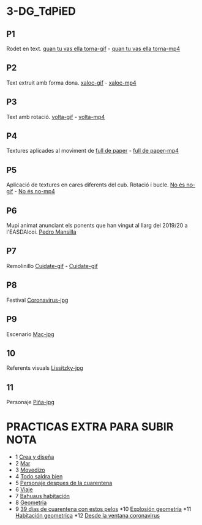 # 3-DG_TdPiED
##  P1
Rodet en text. [quan tu vas ella torna-gif](p1_paqui_valero.gif) - [quan tu vas ella torna-mp4](p1_paqui_valero.mp4)

##  P2
Text extruit amb forma dona. [xaloc-gif](p2_paqui_valero.gif) - [xaloc-mp4](p2_paqui_valero.mp4)

##  P3
Text amb rotació. [volta-gif](p3_paqui_valero.gif) - [volta-mp4](p3_paqui_valero.mp4)

##  P4
Textures aplicades al moviment de [full de paper](p4_paqui_valero_jimenez.gif) -  [full de paper-mp4](p4_paqui_valero_jimenez.mp4)

##  P5
Aplicació de textures en cares diferents del cub. Rotació i bucle. [No és no-gif](p5_paqui_valero.gif) - [No és no-mp4](p5_paqui_valero.mp4)

##  P6
Mupi animat anunciant els ponents que han vingut al llarg del 2019/20 a l'EASDAlcoi. [Pedro Mansilla](p6_paqui_valero_jimenez.mp4) 

##  P7
Remolinillo [Cuidate-gif](p7_paqui_valero.gif) - [Cuidate-gif](p7_paqui_valero.mp4)

##  P8
Festival [Coronavirus-jpg](p8_valero_paqui.jpg)

##  P9
Escenario [Mac-jpg](p9_paqui_valero.jpg) 

##  10
Referents visuals [Lissitzky-jpg](p10_paqui_valero.jpg) 

##  11
Personaje  [Piña-jpg](p11_paqui_valero.jpg)

# PRACTICAS EXTRA PARA SUBIR NOTA
* 1 [Crea y diseña](p1_extra_paqui_valero.gif)
* 2 [Mar](p2_extra_paqui_valeroo.gif)
* 3 [Movedizo](p3_extra_paqui_valero.gif)
* 4 [Todo saldra bien](p4_extra_paqui_valero.gif)
* 5 [Personaje despues de la cuarentena](p5_extra_paqui_valero.jpg)
* 6 [Viaje](p6_extra_paqui_valero.jpg)
* 7 [Bahuaus habitación](p7_extra_paqui_valero.jpg)
* 8 [Geometria](p8_extra_paqui_valero.jpg)
* 9 [39 dias de cuarentena con estos pelos](p9_extra_paqui_valero.mp4)
*10 [Explosión geometria](p10_extra_paqui_valero.mp4)
*11 [Habitación geometrica](p11_extra_paqui_valero.mp4)
*12 [Desde la ventana coronavirus](p12_extra_paqui_valero.mp4)




